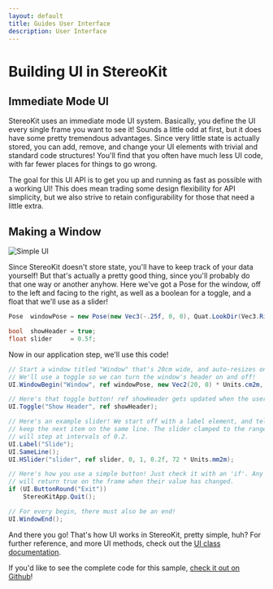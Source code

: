 ```yaml
---
layout: default
title: Guides User Interface
description: User Interface
---
```


# Building UI in StereoKit

## Immediate Mode UI

StereoKit uses an immediate mode UI system. Basically, you define the UI
every single frame you want to see it! Sounds a little odd at first, but
it does have some pretty tremendous advantages. Since very little state is
actually stored, you can add, remove, and change your UI elements with trivial
and standard code structures! You'll find that you often have much less UI
code, with far fewer places for things to go wrong.

The goal for this UI API is to get you up and running as fast as possible
with a working UI! This does mean trading some design flexibility for API
simplicity, but we also strive to retain configurability for those that need
a little extra.

## Making a Window

![Simple UI]({{site.url}}/img/screenshots/GuideUserInterface.jpg)

Since StereoKit doesn't store state, you'll have to keep track of your
data yourself! But that's actually a pretty good thing, since you'll
probably do that one way or another anyhow. Here we've got a Pose for
the window, off to the left and facing to the right, as well as a boolean
for a toggle, and a float that we'll use as a slider!
```csharp
Pose  windowPose = new Pose(new Vec3(-.25f, 0, 0), Quat.LookDir(Vec3.Right));

bool  showHeader = true;
float slider     = 0.5f;
```
Now in our application step, we'll use this code!
```csharp
// Start a window titled "Window" that's 20cm wide, and auto-resizes on the y-axis.
// We'll use a toggle so we can turn the window's header on and off!
UI.WindowBegin("Window", ref windowPose, new Vec2(20, 0) * Units.cm2m, showHeader);

// Here's that toggle button! ref showHeader gets updated when the user interacts.
UI.Toggle("Show Header", ref showHeader);

// Here's an example slider! We start off with a label element, and tell the UI to 
// keep the next item on the same line. The slider clamped to the range [0,1], and 
// will step at intervals of 0.2.
UI.Label("Slide");
UI.SameLine();
UI.HSlider("slider", ref slider, 0, 1, 0.2f, 72 * Units.mm2m);

// Here's how you use a simple button! Just check it with an 'if'. Any UI method
// will return true on the frame when their value has changed.
if (UI.ButtonRound("Exit"))
    StereoKitApp.Quit();

// For every begin, there must also be an end!
UI.WindowEnd();

```
And there you go! That's how UI works in StereoKit, pretty simple, huh?
For further reference, and more UI methods, check out the
[UI class documentation]({{site.url}}/Pages/Reference/UI.html).

If you'd like to see the complete code for this sample,
[check it out on Github](https://github.com/maluoi/StereoKit/blob/master/Examples/StereoKitTest/DemoUI.cs)!

